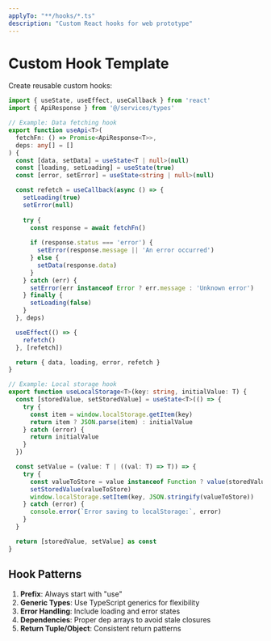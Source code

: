 ```yaml
---
applyTo: "**/hooks/*.ts"
description: "Custom React hooks for web prototype"
---
```


# Custom Hook Template

Create reusable custom hooks:

```typescript
import { useState, useEffect, useCallback } from 'react'
import { ApiResponse } from '@/services/types'

// Example: Data fetching hook
export function useApi<T>(
  fetchFn: () => Promise<ApiResponse<T>>,
  deps: any[] = []
) {
  const [data, setData] = useState<T | null>(null)
  const [loading, setLoading] = useState(true)
  const [error, setError] = useState<string | null>(null)

  const refetch = useCallback(async () => {
    setLoading(true)
    setError(null)
    
    try {
      const response = await fetchFn()
      
      if (response.status === 'error') {
        setError(response.message || 'An error occurred')
      } else {
        setData(response.data)
      }
    } catch (err) {
      setError(err instanceof Error ? err.message : 'Unknown error')
    } finally {
      setLoading(false)
    }
  }, deps)

  useEffect(() => {
    refetch()
  }, [refetch])

  return { data, loading, error, refetch }
}

// Example: Local storage hook
export function useLocalStorage<T>(key: string, initialValue: T) {
  const [storedValue, setStoredValue] = useState<T>(() => {
    try {
      const item = window.localStorage.getItem(key)
      return item ? JSON.parse(item) : initialValue
    } catch (error) {
      return initialValue
    }
  })

  const setValue = (value: T | ((val: T) => T)) => {
    try {
      const valueToStore = value instanceof Function ? value(storedValue) : value
      setStoredValue(valueToStore)
      window.localStorage.setItem(key, JSON.stringify(valueToStore))
    } catch (error) {
      console.error(`Error saving to localStorage:`, error)
    }
  }

  return [storedValue, setValue] as const
}
```

## Hook Patterns

1. **Prefix**: Always start with "use"
2. **Generic Types**: Use TypeScript generics for flexibility
3. **Error Handling**: Include loading and error states
4. **Dependencies**: Proper dep arrays to avoid stale closures
5. **Return Tuple/Object**: Consistent return patterns